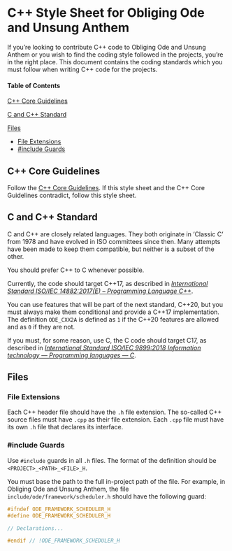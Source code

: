 # C++ Style Sheet for Obliging Ode and Unsung Anthem

If you’re looking to contribute C++ code to Obliging Ode and Unsung Anthem or you wish to find the coding style followed in the projects, you’re in the right place. This document contains the coding standards which you must follow when writing C++ code for the projects.

#### Table of Contents

[C++ Core Guidelines](#c-core-guidelines)

[C and C++ Standard](#c-and-c-standard)

[Files](#files)
* [File Extensions](#file-extensions)
* [#include Guards](#include-guards)

## C++ Core Guidelines

Follow the [C++ Core Guidelines](https://github.com/isocpp/CppCoreGuidelines/blob/master/CppCoreGuidelines.md). If this style sheet and the C++ Core Guidelines contradict, follow this style sheet.

## C and C++ Standard

C and C++ are closely related languages. They both originate in ‘Classic C’ from 1978 and have evolved in ISO committees since then. Many attempts have been made to keep them compatible, but neither is a subset of the other.

You should prefer C++ to C whenever possible.

Currently, the code should target C++17, as described in [*International Standard ISO/IEC 14882:2017(E) – Programming Language C++*](https://www.iso.org/standard/68564.html).

You can use features that will be part of the next standard, C++20, but you must always make them conditional and provide a C++17 implementation. The definition `ODE_CXX2A` is defined as `1` if the C++20 features are allowed and as `0` if they are not.

If you must, for some reason, use C, the C code should target C17, as described in [*International Standard ISO/IEC 9899:2018 Information technology — Programming languages — C*](https://www.iso.org/standard/74528.html).

## Files

### File Extensions

Each C++ header file should have the `.h` file extension. The so-called C++ source files must have `.cpp` as their file extension. Each `.cpp` file must have its own `.h` file that declares its interface.

### #include Guards

Use `#include` guards in all `.h` files. The format of the definition should be `<PROJECT>_<PATH>_<FILE>_H`.

You must base the path to the full in-project path of the file. For example, in Obliging Ode and Unsung Anthem, the file `include/ode/framework/scheduler.h` should have the following guard:

```cpp
#ifndef ODE_FRAMEWORK_SCHEDULER_H
#define ODE_FRAMEWORK_SCHEDULER_H

// Declarations...

#endif // !ODE_FRAMEWORK_SCHEDULER_H
```
